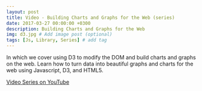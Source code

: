 ```yaml
---
layout: post
title: Video - Building Charts and Graphs for the Web (series)
date: 2017-03-27 00:00:00 +0300
description: Building Charts and Graphs for the Web
img: d3.jpg # Add image post (optional)
tags: [Js, Library, Series] # add tag
---
```

In which we cover using D3 to modify the DOM and build charts and graphs on the web.  Learn how to turn data into beautiful graphs and charts for the web using Javascript, D3, and HTML5.

[Video Series on YouTube](https://youtu.be/t1uXkFydR3o)
